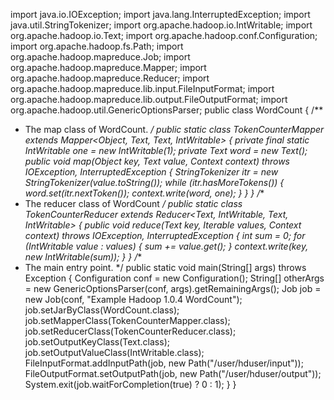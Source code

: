import java.io.IOException;
import java.lang.InterruptedException; import java.util.StringTokenizer;
import org.apache.hadoop.io.IntWritable; import org.apache.hadoop.io.Text;
import org.apache.hadoop.conf.Configuration; import org.apache.hadoop.fs.Path;
import org.apache.hadoop.mapreduce.Job;
import org.apache.hadoop.mapreduce.Mapper;
import org.apache.hadoop.mapreduce.Reducer;
import org.apache.hadoop.mapreduce.lib.input.FileInputFormat; import org.apache.hadoop.mapreduce.lib.output.FileOutputFormat; import org.apache.hadoop.util.GenericOptionsParser;
public class WordCount {
/**
* The map class of WordCount.
*/
public static class TokenCounterMapper
extends Mapper<Object, Text, Text, IntWritable> {
private final static IntWritable one = new IntWritable(1); private Text word = new Text();
public void map(Object key, Text value, Context context) throws IOException, InterruptedException {
StringTokenizer itr = new StringTokenizer(value.toString()); while (itr.hasMoreTokens()) {
word.set(itr.nextToken());
context.write(word, one); }
} }
/**
* The reducer class of WordCount */
public static class TokenCounterReducer
extends Reducer<Text, IntWritable, Text, IntWritable> {
public void reduce(Text key, Iterable<IntWritable> values, Context context)
throws IOException, InterruptedException { int sum = 0;
for (IntWritable value : values) {
sum += value.get(); }
context.write(key, new IntWritable(sum)); }
} /**
* The main entry point.
*/
public static void main(String[] args) throws Exception {
Configuration conf = new Configuration();
String[] otherArgs = new GenericOptionsParser(conf, args).getRemainingArgs(); Job job = new Job(conf, "Example Hadoop 1.0.4 WordCount"); job.setJarByClass(WordCount.class); job.setMapperClass(TokenCounterMapper.class); job.setReducerClass(TokenCounterReducer.class); job.setOutputKeyClass(Text.class);
job.setOutputValueClass(IntWritable.class);
FileInputFormat.addInputPath(job, new Path("/user/hduser/input")); FileOutputFormat.setOutputPath(job, new Path("/user/hduser/output")); System.exit(job.waitForCompletion(true) ? 0 : 1);
}
}

